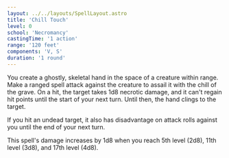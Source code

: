 ```yaml
---
layout: ../../layouts/SpellLayout.astro
title: 'Chill Touch'
level: 0
school: 'Necromancy'
castingTime: '1 action'
range: '120 feet'
components: 'V, S'
duration: '1 round'
---
```


You create a ghostly, skeletal hand in the space of a creature within range. Make a ranged spell attack against the creature to assail it with the chill of the grave. On a hit, the target takes 1d8 necrotic damage, and it can't regain hit points until the start of your next turn. Until then, the hand clings to the target.

If you hit an undead target, it also has disadvantage on attack rolls against you until the end of your next turn.

This spell's damage increases by 1d8 when you reach 5th level (2d8), 11th level (3d8), and 17th level (4d8).